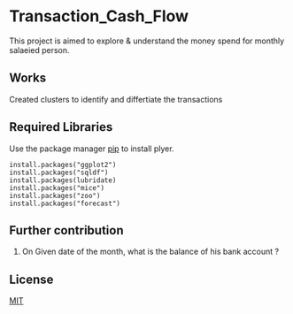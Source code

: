 # Transaction_Cash_Flow

This project is aimed to explore & understand the money spend for monthly salaeied person.

## Works

Created clusters to identify and differtiate the transactions


## Required Libraries

Use the package manager [pip](https://pip.pypa.io/en/stable/) to install plyer.

``` 
install.packages("ggplot2")
install.packages("sqldf")
install.packages(lubridate)
install.packages("mice")
install.packages("zoo")
install.packages("forecast")
```

## Further contribution

1. On Given date of the month, what is the balance of his bank account ?

## License

[MIT](https://choosealicense.com/licenses/mit/)

